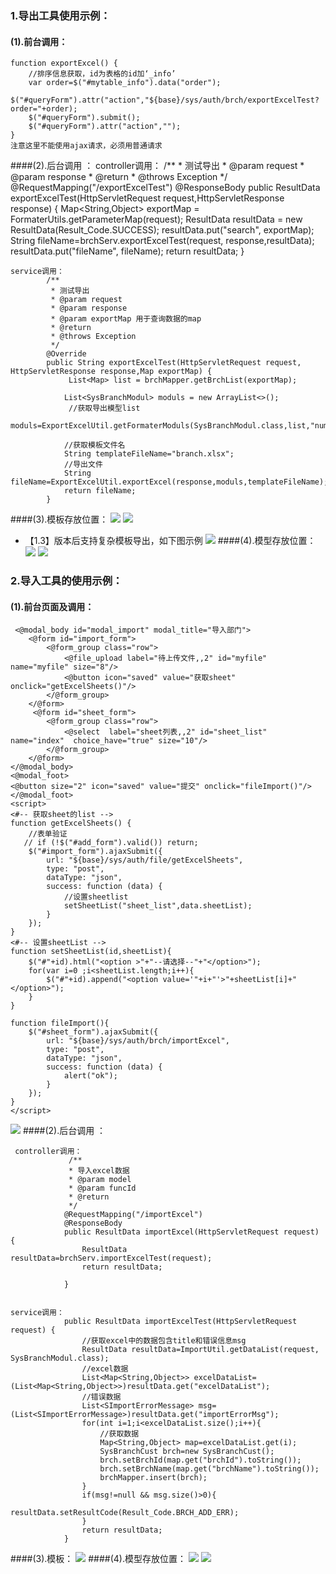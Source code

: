 

### 1.导出工具使用示例：
#### (1).前台调用：

    
    function exportExcel() {
        //排序信息获取，id为表格的id加‘_info’
        var order=$("#mytable_info").data("order");
        $("#queryForm").attr("action","${base}/sys/auth/brch/exportExcelTest?order="+order);
        $("#queryForm").submit();
        $("#queryForm").attr("action","");
	}
    注意这里不能使用ajax请求，必须用普通请求

 ####(2).后台调用 ：
     controller调用：
             /**
             * 测试导出
             * @param request
             * @param response
             * @return
             * @throws Exception
             */
            @RequestMapping("/exportExcelTest")
            @ResponseBody 
            public ResultData exportExcelTest(HttpServletRequest request,HttpServletResponse response) {
                Map<String,Object> exportMap = FormaterUtils.getParameterMap(request);
		        ResultData resultData = new ResultData(Result_Code.SUCCESS);
		        resultData.put("search", exportMap);
            	String fileName=brchServ.exportExcelTest(request, response,resultData);
            	resultData.put("fileName", fileName);
                return resultData;
            }  
            
            
    service调用：
            /**
             * 测试导出
             * @param request
             * @param response
             * @param exportMap 用于查询数据的map
             * @return
             * @throws Exception
             */
            @Override
         	public String exportExcelTest(HttpServletRequest request, HttpServletResponse response,Map exportMap) {
                 List<Map> list = brchMapper.getBrchList(exportMap);
         		
         		List<SysBranchModul> moduls = new ArrayList<>();
                 //获取导出模型list
    		     moduls=ExportExcelUtil.getFormaterModuls(SysBranchModul.class,list,"number");
         		
         		//获取模板文件名
         		String templateFileName="branch.xlsx";
         		//导出文件
         		String fileName=ExportExcelUtil.exportExcel(response,moduls,templateFileName);
         		return fileName;
         	}
####(3).模板存放位置： 
![](/assets/excel1.png)
![](/assets/excel5.png)
* 【1.3】版本后支持复杂模板导出，如下图示例
![](/assets/export8.png)
####(4).模型存放位置： 
![](/assets/excel2.png)
![](/assets/export9.png)
### 2.导入工具的使用示例：
#### (1).前台页面及调用：

   
     <@modal_body id="modal_import" modal_title="导入部门">
        <@form id="import_form">
            <@form_group class="row">
                <@file_upload label="待上传文件,,2" id="myfile" name="myfile" size="8"/>
                <@button icon="saved" value="获取sheet" onclick="getExcelSheets()"/>
            </@form_group>
        </@form>
     	 <@form id="sheet_form">
            <@form_group class="row">
                <@select  label="sheet列表,,2" id="sheet_list"  name="index"  choice_have="true" size="10"/>
            </@form_group>
        </@form>
    </@modal_body>
    <@modal_foot>
    <@button size="2" icon="saved" value="提交" onclick="fileImport()"/>
    </@modal_foot>
    <script>
    <#-- 获取sheet的list -->
    function getExcelSheets() {
        //表单验证
       // if (!$("#add_form").valid()) return;
        $("#import_form").ajaxSubmit({
            url: "${base}/sys/auth/file/getExcelSheets",
            type: "post",
            dataType: "json",
            success: function (data) {
            	//设置sheetlist
            	setSheetList("sheet_list",data.sheetList);
            }
        });
    }
    <#-- 设置sheetList -->
    function setSheetList(id,sheetList){
    	$("#"+id).html("<option >"+"--请选择--"+"</option>");
    	for(var i=0 ;i<sheetList.length;i++){
    		$("#"+id).append("<option value='"+i+"'>"+sheetList[i]+"</option>");
    	}
    }
    
    function fileImport(){
    	$("#sheet_form").ajaxSubmit({
            url: "${base}/sys/auth/brch/importExcel",
            type: "post",
            dataType: "json",
            success: function (data) {
            	alert("ok");
            }
        });
    }
    </script>

![](/assets/excel6.png)
####(2).后台调用 ：

     controller调用：
                 /**
            	 * 导入excel数据
            	 * @param model
            	 * @param funcId
            	 * @return
            	 */
            	@RequestMapping("/importExcel")
            	@ResponseBody
                public ResultData importExcel(HttpServletRequest request) {
            		ResultData resultData=brchServ.importExcelTest(request);
                    return resultData;
                    
                }
        
                        
    service调用：
                public ResultData importExcelTest(HttpServletRequest request) {
            		//获取excel中的数据包含title和错误信息msg
            		ResultData resultData=ImportUtil.getDataList(request, SysBranchModul.class);
            		//excel数据
            		List<Map<String,Object>> excelDataList=(List<Map<String,Object>>)resultData.get("excelDataList");
            		//错误数据
            		List<SImportErrorMessage> msg=(List<SImportErrorMessage>)resultData.get("importErrorMsg");
            		for(int i=1;i<excelDataList.size();i++){
            			//获取数据
            			Map<String,Object> map=excelDataList.get(i);
            			SysBranchCust brch=new SysBranchCust();
            			brch.setBrchId(map.get("brchId").toString());
            			brch.setBrchName(map.get("brchName").toString());
            			brchMapper.insert(brch);
            		}
            		if(msg!=null && msg.size()>0){
            			resultData.setResultCode(Result_Code.BRCH_ADD_ERR);
            		}
            		return resultData;
            	}
####(3).模板： 
![](/assets/excel7.png)
####(4).模型存放位置： 
![](/assets/excel2.png)
![](/assets/excel3.png)



